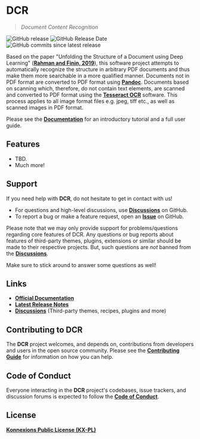 # DCR

> *Document Content Recognition*

![GitHub release](https://img.shields.io/github/release/KonnexionsGmbH/dcr.svg)
![GitHub Release Date](https://img.shields.io/github/release-date/KonnexionsGmbH/dcr.svg)
![GitHub commits since latest release](https://img.shields.io/github/commits-since/KonnexionsGmbH/dcr/1.0.0.svg)

Based on the paper "Unfolding the Structure of a Document using Deep Learning" (**[Rahman and Finin, 2019](docs/research.md#Rahman)**), this software project attempts to automatically recognize the structure in arbitrary PDF documents and thus make them more searchable in a more qualified manner.
Documents not in PDF format are converted to PDF format using **[Pandoc](https://pandoc.org)**.
Documents based on scanning which, therefore, do not contain text elements, are scanned and converted to PDF format using the **[Tesseract OCR](https://github.com/tesseract-ocr/tesseract)** software.
This process applies to all image format files e.g. jpeg, tiff etc., as well as scanned images in PDF format.

Please see the **[Documentation](https://konnexionsgmbh.github.io/dcr/)** for an introductory tutorial and a full user guide.

## Features

- TBD.
- Much more!

## Support

If you need help with **DCR**, do not hesitate to get in contact with us!

- For questions and high-level discussions, use **[Discussions](https://github.com/KonnexionsGmbH/dcr/discussions)** on GitHub.
- To report a bug or make a feature request, open an **[Issue](https://github.com/KonnexionsGmbH/dcr/issues)** on GitHub.

Please note that we may only provide support for problems/questions regarding core features of DCR. 
Any questions or bug reports about features of third-party themes, plugins, extensions or similar should be made to their respective projects. 
But, such questions are *not* banned from the **[Discussions](https://github.com/KonnexionsGmbH/dcr/discussions)**.

Make sure to stick around to answer some questions as well!

## Links

- **[Official Documentation](https://konnexionsgmbh.github.io/dcr/)**
- **[Latest Release Notes](docs/release_notes.md)**
- **[Discussions](https://github.com/KonnexionsGmbH/dcr/discussions)** (Third-party themes, recipes, plugins and more)

## Contributing to DCR

The **DCR** project welcomes, and depends on, contributions from developers and
users in the open source community. Please see the **[Contributing Guide](docs/contributing.md)** for
information on how you can help.

## Code of Conduct

Everyone interacting in the **DCR** project's codebases, issue trackers, and
discussion forums is expected to follow the **[Code of Conduct](docs/code_of_conduct.md)**.

## License

**[Konnexions Public License (KX-PL)](https://github.com/KonnexionsGmbH/dcr/blob/master/LICENSE)**
